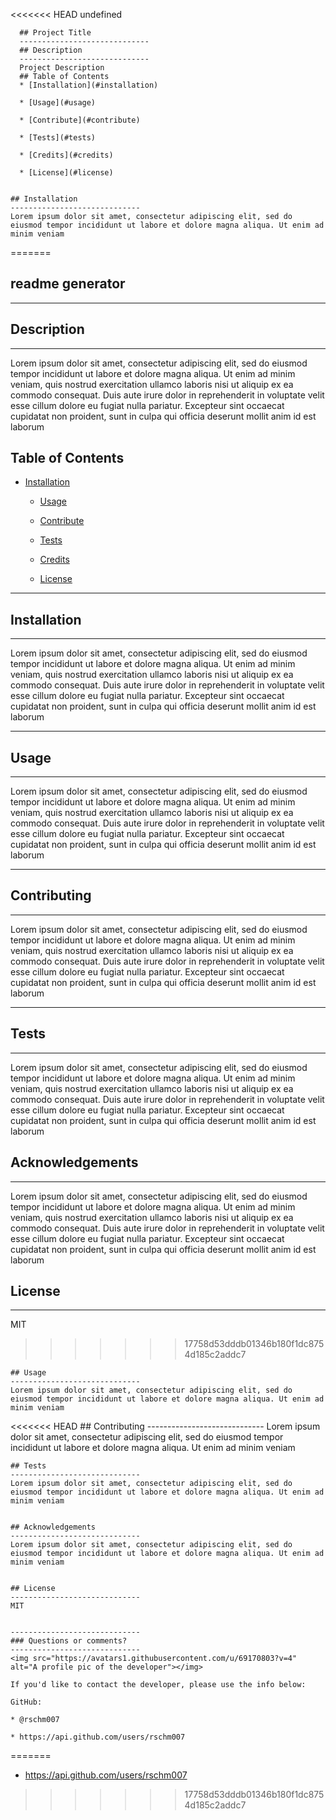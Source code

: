 <<<<<<< HEAD
undefined

      ## Project Title
      -----------------------------
      ## Description
      -----------------------------
      Project Description
      ## Table of Contents
      * [Installation](#installation)
      
      * [Usage](#usage)
      
      * [Contribute](#contribute)
      
      * [Tests](#tests)
      
      * [Credits](#credits)
      
      * [License](#license)
      
    
    ## Installation
    -----------------------------
    Lorem ipsum dolor sit amet, consectetur adipiscing elit, sed do eiusmod tempor incididunt ut labore et dolore magna aliqua. Ut enim ad minim veniam
    
    
=======

## readme generator
-----------------------------
## Description
-----------------------------
Lorem ipsum dolor sit amet, consectetur adipiscing elit, sed do eiusmod tempor incididunt ut labore et dolore magna aliqua. Ut enim ad minim veniam, quis nostrud exercitation ullamco laboris nisi ut aliquip ex ea commodo consequat. Duis aute irure dolor in reprehenderit in voluptate velit esse cillum dolore eu fugiat nulla pariatur. Excepteur sint occaecat cupidatat non proident, sunt in culpa qui officia deserunt mollit anim id est laborum
## Table of Contents
* [Installation](#installation)

  * [Usage](#usage)

  * [Contribute](#contribute)

  * [Tests](#tests)

  * [Credits](#credits)

  * [License](#license)

-----------------------------
## Installation
-----------------------------
Lorem ipsum dolor sit amet, consectetur adipiscing elit, sed do eiusmod tempor incididunt ut labore et dolore magna aliqua. Ut enim ad minim veniam, quis nostrud exercitation ullamco laboris nisi ut aliquip ex ea commodo consequat. Duis aute irure dolor in reprehenderit in voluptate velit esse cillum dolore eu fugiat nulla pariatur. Excepteur sint occaecat cupidatat non proident, sunt in culpa qui officia deserunt mollit anim id est laborum


-----------------------------
## Usage
-----------------------------
Lorem ipsum dolor sit amet, consectetur adipiscing elit, sed do eiusmod tempor incididunt ut labore et dolore magna aliqua. Ut enim ad minim veniam, quis nostrud exercitation ullamco laboris nisi ut aliquip ex ea commodo consequat. Duis aute irure dolor in reprehenderit in voluptate velit esse cillum dolore eu fugiat nulla pariatur. Excepteur sint occaecat cupidatat non proident, sunt in culpa qui officia deserunt mollit anim id est laborum


-----------------------------
## Contributing
-----------------------------
Lorem ipsum dolor sit amet, consectetur adipiscing elit, sed do eiusmod tempor incididunt ut labore et dolore magna aliqua. Ut enim ad minim veniam, quis nostrud exercitation ullamco laboris nisi ut aliquip ex ea commodo consequat. Duis aute irure dolor in reprehenderit in voluptate velit esse cillum dolore eu fugiat nulla pariatur. Excepteur sint occaecat cupidatat non proident, sunt in culpa qui officia deserunt mollit anim id est laborum


-----------------------------
## Tests
-----------------------------
Lorem ipsum dolor sit amet, consectetur adipiscing elit, sed do eiusmod tempor incididunt ut labore et dolore magna aliqua. Ut enim ad minim veniam, quis nostrud exercitation ullamco laboris nisi ut aliquip ex ea commodo consequat. Duis aute irure dolor in reprehenderit in voluptate velit esse cillum dolore eu fugiat nulla pariatur. Excepteur sint occaecat cupidatat non proident, sunt in culpa qui officia deserunt mollit anim id est laborum


## Acknowledgements
-----------------------------
Lorem ipsum dolor sit amet, consectetur adipiscing elit, sed do eiusmod tempor incididunt ut labore et dolore magna aliqua. Ut enim ad minim veniam, quis nostrud exercitation ullamco laboris nisi ut aliquip ex ea commodo consequat. Duis aute irure dolor in reprehenderit in voluptate velit esse cillum dolore eu fugiat nulla pariatur. Excepteur sint occaecat cupidatat non proident, sunt in culpa qui officia deserunt mollit anim id est laborum



## License
-----------------------------

MIT

>>>>>>> 17758d53dddb01346b180f1dc8754d185c2addc7
    
    ## Usage
    -----------------------------
    Lorem ipsum dolor sit amet, consectetur adipiscing elit, sed do eiusmod tempor incididunt ut labore et dolore magna aliqua. Ut enim ad minim veniam
    
    
  
<<<<<<< HEAD
    ## Contributing
    -----------------------------
    Lorem ipsum dolor sit amet, consectetur adipiscing elit, sed do eiusmod tempor incididunt ut labore et dolore magna aliqua. Ut enim ad minim veniam

    
    ## Tests
    -----------------------------
    Lorem ipsum dolor sit amet, consectetur adipiscing elit, sed do eiusmod tempor incididunt ut labore et dolore magna aliqua. Ut enim ad minim veniam

    
    ## Acknowledgements
    -----------------------------
    Lorem ipsum dolor sit amet, consectetur adipiscing elit, sed do eiusmod tempor incididunt ut labore et dolore magna aliqua. Ut enim ad minim veniam

    
    ## License
    -----------------------------
    MIT

    
    -----------------------------
    ### Questions or comments?
    -----------------------------
    <img src="https://avatars1.githubusercontent.com/u/69170803?v=4" alt="A profile pic of the developer"></img>
    
    If you'd like to contact the developer, please use the info below:
    
    GitHub:
    
    * @rschm007 
    
    * https://api.github.com/users/rschm007
    
=======
  * https://api.github.com/users/rschm007
  
>>>>>>> 17758d53dddb01346b180f1dc8754d185c2addc7
